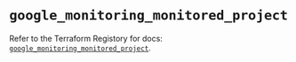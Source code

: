 # `google_monitoring_monitored_project`

Refer to the Terraform Registory for docs: [`google_monitoring_monitored_project`](https://www.terraform.io/docs/providers/google/r/monitoring_monitored_project).
